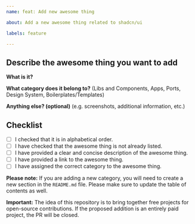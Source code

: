 ```yaml
---
name: feat: Add new awesome thing

about: Add a new awesome thing related to shadcn/ui

labels: feature

---
```


## Describe the awesome thing you want to add

**What is it?** 

**What category does it belong to?** (Libs and Components, Apps, Ports, Design System, Boilerplates/Templates)

**Anything else? (optional)** (e.g. screenshots, additional information, etc.)

## Checklist

- [ ] I checked that it is in alphabetical order.
- [ ] I have checked that the awesome thing is not already listed.
- [ ] I have provided a clear and concise description of the awesome thing.
- [ ] I have provided a link to the awesome thing.
- [ ] I have assigned the correct category to the awesome thing.

**Please note:** If you are adding a new category, you will need to create a new section in the `README.md` file. Please make sure to update the table of contents as well.

**Important:** The idea of this repository is to bring together free projects for open-source contributions. If the proposed addition is an entirely paid project, the PR will be closed.